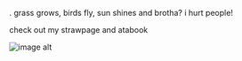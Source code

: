 . grass grows, birds fly, sun shines and brotha? i hurt people!

check out my strawpage and atabook

![image alt](https://tenor.com/view/scout-tf2-scout-pyro-pyro-tf2-tf2-gif-16768691603856030013)
